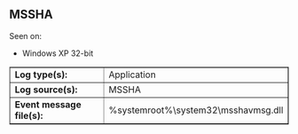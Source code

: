## MSSHA

Seen on:
* Windows XP 32-bit

<table border="1" class="docutils">
  <tbody>
    <tr>
      <td><b>Log type(s):</b></td>
      <td>Application</td>
    </tr>
    <tr>
      <td><b>Log source(s):</b></td>
      <td>MSSHA</td>
    </tr>
    <tr>
      <td><b>Event message file(s):</b></td>
      <td>%systemroot%\system32\msshavmsg.dll</td>
    </tr>
  </tbody>
</table>

&nbsp;

